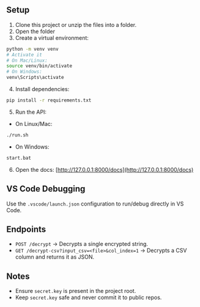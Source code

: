 
## Setup

1. Clone this project or unzip the files into a folder.
2. Open the folder
3. Create a virtual environment:

```bash
python -m venv venv
# Activate it
# On Mac/Linux:
source venv/bin/activate
# On Windows:
venv\Scripts\activate
```

4. Install dependencies:

```bash
pip install -r requirements.txt
```

5. Run the API:
- On Linux/Mac:
```bash
./run.sh
```
- On Windows:
```bash
start.bat
```

6. Open the docs:
[http://127.0.0.1:8000/docs](http://127.0.0.1:8000/docs)

## VS Code Debugging

Use the `.vscode/launch.json` configuration to run/debug directly in VS Code.

## Endpoints

- `POST /decrypt` → Decrypts a single encrypted string.
- `GET /decrypt-csv?input_csv=<file>&col_index=1` → Decrypts a CSV column and returns it as JSON.

## Notes

- Ensure `secret.key` is present in the project root.
- Keep `secret.key` safe and never commit it to public repos.

